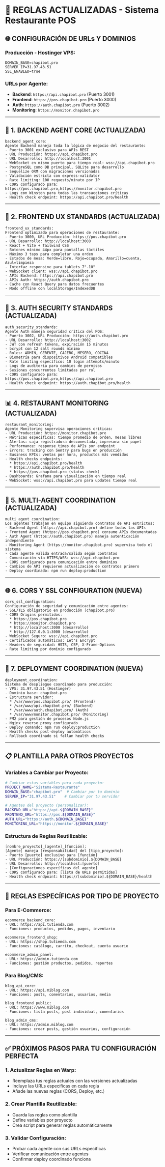 # 🔧 REGLAS ACTUALIZADAS - Sistema Restaurante POS

## 🌐 **CONFIGURACIÓN DE URLs Y DOMINIOS**

### **Producción - Hostinger VPS:**
```
DOMAIN_BASE=chapibot.pro
SERVER_IP=31.97.43.51
SSL_ENABLED=true
```

### **URLs por Agente:**
- **Backend**: `https://api.chapibot.pro` (Puerto 3001)
- **Frontend**: `https://pos.chapibot.pro` (Puerto 3000)  
- **Auth**: `https://auth.chapibot.pro` (Puerto 3002)
- **Monitoring**: `https://monitor.chapibot.pro`

---

## 📱 **1. BACKEND AGENT CORE (ACTUALIZADA)**
```
backend_agent_core:
Agente Backend maneja toda la lógica de negocio del restaurante:
- Puerto 3001 exclusivo para APIs REST
- URL Producción: https://api.chapibot.pro
- URL Desarrollo: http://localhost:3001
- WebSocket en mismo puerto para tiempo real: wss://api.chapibot.pro
- PostgreSQL como DB principal, SQLite para desarrollo
- Sequelize ORM con migraciones versionadas
- Validación estricta con express-validator
- Rate limiting: 100 requests/minuto por IP
- CORS configurado para: https://pos.chapibot.pro,https://monitor.chapibot.pro
- Logs con Winston para todas las transacciones críticas
- Health check endpoint: https://api.chapibot.pro/health
```

---

## 🎨 **2. FRONTEND UX STANDARDS (ACTUALIZADA)**
```
frontend_ux_standards:
Frontend optimizado para operaciones de restaurante:
- Puerto 3000, URL Producción: https://pos.chapibot.pro
- URL Desarrollo: http://localhost:3000
- React + Vite + Tailwind CSS
- Botones mínimo 44px para pantallas táctiles
- Máximo 3 taps para completar una orden
- Estados de mesa: Verde=libre, Rojo=ocupada, Amarillo=cuenta, Azul=limpieza
- Interfaz responsive para tablets 7"-10"
- WebSocket client: wss://api.chapibot.pro
- APIs Backend: https://api.chapibot.pro
- APIs Auth: https://auth.chapibot.pro
- Cache con React Query para datos frecuentes
- Modo offline con localStorage/IndexedDB
```

---

## 🔐 **3. AUTH SECURITY STANDARDS (ACTUALIZADA)**
```
auth_security_standards:
Agente Auth maneja seguridad crítica del POS:
- Puerto 3002, URL Producción: https://auth.chapibot.pro
- URL Desarrollo: http://localhost:3002
- JWT con refresh tokens, expiración 15 minutos
- bcrypt con 12 salt rounds mínimo
- Roles: ADMIN, GERENTE, CAJERO, MESERO, COCINA
- Biometría para dispositivos Android compatibles
- Rate limiting específico: 10 login attempts/minuto
- Logs de auditoría para cambios de permisos
- Sesiones concurrentes limitadas por rol
- CORS configurado para: https://pos.chapibot.pro,https://api.chapibot.pro
- Health check endpoint: https://auth.chapibot.pro/health
```

---

## 📊 **4. RESTAURANT MONITORING (ACTUALIZADA)**
```
restaurant_monitoring:
Agente Monitoring supervisa operaciones críticas:
- URL Producción: https://monitor.chapibot.pro
- Métricas específicas: tiempo promedio de orden, mesas libres
- Alertas: caja registradora desconectada, impresora sin papel
- Performance: response times de APIs por endpoint
- Errors: tracking con Sentry para bugs en producción
- Business KPIs: ventas por hora, productos más vendidos
- Health checks endpoints:
  * https://api.chapibot.pro/health
  * https://auth.chapibot.pro/health
  * https://pos.chapibot.pro (status check)
- Dashboards: Grafana para visualización en tiempo real
- WebSocket: wss://api.chapibot.pro para updates tiempo real
```

---

## 🤝 **5. MULTI-AGENT COORDINATION (ACTUALIZADA)**
```
multi_agent_coordination:
Los agentes trabajan en equipo siguiendo contratos de API estrictos:
- Backend Agent (https://api.chapibot.pro) define todas las APIs
- Frontend Agent (https://pos.chapibot.pro) consume APIs documentadas
- Auth Agent (https://auth.chapibot.pro) maneja autenticación independiente
- Monitoring Agent (https://monitor.chapibot.pro) supervisa todo el sistema
- Cada agente valida entrada/salida según contratos
- Comunicación vía HTTPS/WSS: wss://api.chapibot.pro
- CORS configurado para comunicación entre dominios
- Cambios de API requieren actualización de contratos primero
- Deploy coordinado: npm run deploy:production
```

---

## 🌐 **6. CORS Y SSL CONFIGURATION (NUEVA)**
```
cors_ssl_configuration:
Configuración de seguridad y comunicación entre agentes:
- SSL/TLS obligatorio en producción (chapibot.pro)
- CORS Origins permitidos:
  * https://pos.chapibot.pro
  * https://monitor.chapibot.pro  
  * http://localhost:3000 (desarrollo)
  * http://127.0.0.1:3000 (desarrollo)
- WebSocket Seguro: wss://api.chapibot.pro
- Certificados automáticos: Let's Encrypt
- Headers de seguridad: HSTS, CSP, X-Frame-Options
- Rate limiting por dominio configurado
```

---

## 🚀 **7. DEPLOYMENT COORDINATION (NUEVA)**
```
deployment_coordination:
Sistema de despliegue coordinado para producción:
- VPS: 31.97.43.51 (Hostinger)
- Dominio base: chapibot.pro
- Estructura servidor:
  * /var/www/pos.chapibot.pro/ (Frontend)
  * /var/www/api.chapibot.pro/ (Backend)
  * /var/www/auth.chapibot.pro/ (Auth)
  * /var/www/monitor.chapibot.pro/ (Monitoring)
- PM2 para gestión de procesos Node.js
- Nginx reverse proxy configurado
- Deploy comando: npm run deploy:production
- Health checks post-deploy automáticos
- Rollback coordinado si fallan health checks
```

---

## 📋 **PLANTILLA PARA OTROS PROYECTOS**

### **Variables a Cambiar por Proyecto:**
```bash
# Cambiar estas variables para cada proyecto:
PROJECT_NAME="Sistema-Restaurante"
DOMAIN_BASE="chapibot.pro"  # Cambiar por tu dominio
SERVER_IP="31.97.43.51"    # Cambiar por tu servidor

# Agentes del proyecto (personalizar):
BACKEND_URL="https://api.${DOMAIN_BASE}"
FRONTEND_URL="https://pos.${DOMAIN_BASE}" 
AUTH_URL="https://auth.${DOMAIN_BASE}"
MONITORING_URL="https://monitor.${DOMAIN_BASE}"
```

### **Estructura de Reglas Reutilizable:**
```
[nombre_proyecto]_[agente]_[función]:
[Agente] maneja [responsabilidad] del [tipo_proyecto]:
- Puerto [puerto] exclusivo para [función]
- URL Producción: https://[subdominio].${DOMAIN_BASE}
- URL Desarrollo: http://localhost:[puerto]
- [Configuraciones específicas del agente]
- CORS configurado para: [lista de URLs permitidas]
- Health check endpoint: https://[subdominio].${DOMAIN_BASE}/health
```

---

## 🎯 **REGLAS ESPECÍFICAS POR TIPO DE PROYECTO**

### **Para E-Commerce:**
```
ecommerce_backend_core:
- URL: https://api.tutienda.com
- Funciones: productos, pedidos, pagos, inventario

ecommerce_frontend_shop:  
- URL: https://shop.tutienda.com
- Funciones: catálogo, carrito, checkout, cuenta usuario

ecommerce_admin_panel:
- URL: https://admin.tutienda.com  
- Funciones: gestión productos, pedidos, reportes
```

### **Para Blog/CMS:**
```
blog_api_core:
- URL: https://api.miblog.com
- Funciones: posts, comentarios, usuarios, media

blog_frontend_public:
- URL: https://www.miblog.com
- Funciones: lista posts, post individual, comentarios

blog_admin_cms:
- URL: https://admin.miblog.com
- Funciones: crear posts, gestión usuarios, configuración
```

---

## ✅ **PRÓXIMOS PASOS PARA TU CONFIGURACIÓN PERFECTA**

### **1. Actualizar Reglas en Warp:**
- Reemplaza tus reglas actuales con las versiones actualizadas
- Incluye las URLs específicas en cada regla
- Añade las nuevas reglas (CORS, Deploy, etc.)

### **2. Crear Plantilla Reutilizable:**
- Guarda las reglas como plantilla
- Define variables por proyecto
- Crea script para generar reglas automáticamente

### **3. Validar Configuración:**
- Probar cada agente con sus URLs específicas
- Verificar comunicación entre agentes
- Confirmar deploy coordinado funciona